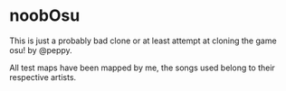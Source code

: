 noobOsu
=======

This is just a probably bad clone or at least attempt at cloning the game osu! by @peppy.

All test maps have been mapped by me, the songs used belong to their respective artists.